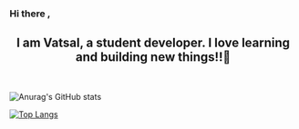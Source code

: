 ### Hi there , 
 <h2 align = 'center'>I am Vatsal, a student developer. I love learning and building new things!!👋 </h2>
 <p align = 'center'>
  <a href = 'https://www.linkedin.com/in/vatsal-sinha-85a17b136/' src = 'https://www.flaticon.com/svg/vstatic/svg/145/145807.svg?token=exp=1614249292~hmac=ce7ec1424e632ae6f23f6c666a6389b6'></a>&nbsp;&nbsp;
 </p>

<!--
**vatsalsinha/vatsalsinha** is a ✨ _special_ ✨ repository because its `README.md` (this file) appears on your GitHub profile.

Here are some ideas to get you started:

- 🔭 I’m currently working on ...
- 🌱 I’m currently learning ...
- 👯 I’m looking to collaborate on ...
- 🤔 I’m looking for help with ...
- 💬 Ask me about ...
- 📫 How to reach me: ...
- 😄 Pronouns: ...
- ⚡ Fun fact: ...
-->
![Anurag's GitHub stats](https://github-readme-stats.vercel.app/api?username=vatsalsinha&show_icons=true&theme=radical&hide=contribs,prs)

[![Top Langs](https://github-readme-stats.vercel.app/api/top-langs/?username=vatsalsinha&layout=compact&theme=radical)](https://github.com/anuraghazra/github-readme-stats)


